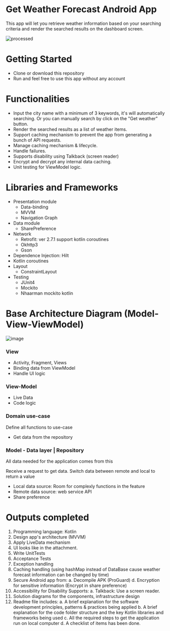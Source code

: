 # Get Weather Forecast Android App
This app will let you retrieve weather information based on your searching criteria and render the searched results on the dashboard screen.

![processed](https://user-images.githubusercontent.com/22128728/113499008-6c26f180-953c-11eb-996a-fc6fbcbfb480.jpeg)

# Getting Started

- Clone or download this repository
- Run and feel free to use this app without any account

# Functionalities
- Input the city name with a minimum of 3 keywords, it's will automatically searching. Or you can manually search by click on the "Get weather" button.
- Render the searched results as a list of weather items.
- Support caching mechanism to prevent the app from generating a bunch of API requests.
- Manage caching mechanism & lifecycle.
- Handle failures.
- Supports disability using Talkback (screen reader)
- Encrypt and decrypt any internal data caching.
- Unit testing for ViewModel logic.

# Libraries and Frameworks

- Presentation module
   - Data-binding
   - MVVM
   - Navigation Graph
- Data module
    - SharePreference
-  Network
    - Retrofit: ver 2.7.1 support kotlin coroutines
    - Okhttp3
    - Gson
- Dependence Injection: Hilt
- Kotlin coroutines
- Layout
    - ConstraintLayout
- Testing
    - JUnit4
    - Mockito
    - Nhaarman mockito kotlin

# Base Architecture Diagram (Model-View-ViewModel)

![image](https://user-images.githubusercontent.com/22128728/113498788-5284aa80-953a-11eb-97ee-8edb7f201c15.png)

### View

- Activity, Fragment, Views
- Binding data from ViewModel
- Handle UI logic

### View-Model

- Live Data
- Code logic

### Domain use-case

Define all functions to use-case

- Get data from the repository

### Model - Data layer | Repository

All data needed for the application comes from this

Receive a request to get data. Switch data between remote and local to return a value 

- Local data source: Room for complexly functions in the feature
- Remote data source: web service API
- Share preference

# Outputs completed
1. Programming language: Kotlin
2. Design app's architecture (MVVM)
3. Apply LiveData mechanism
4. UI looks like in the attachment.
5. Write UnitTests
6. Acceptance Tests
7. Exception handling
8. Caching handling (using hashMap instead of DataBase cause weather forecast information can be changed by time)
9. Secure Android app from:
    a. Decompile APK (ProGuard)
    d. Encryption for sensitive information (Encrypt in share preference)
10. Accessibility for Disability Supports:
    a. Talkback: Use a screen reader.
11. Solution diagrams for the components, infrastructure design
12. Readme file includes:
    a. A brief explanation for the software development principles, patterns & practices being applied
    b. A brief explanation for the code folder structure and the key Kotlin libraries and frameworks being used
    c. All the required steps to get the application run on local computer
    d. A checklist of items has been done.
